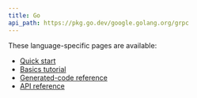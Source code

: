 ```yaml
---
title: Go
api_path: https://pkg.go.dev/google.golang.org/grpc
---
```


These language-specific pages are available:

- [Quick start](quickstart/)
- [Basics tutorial](basics/)
- [Generated-code reference](generated-code/)
- [API reference](api)
